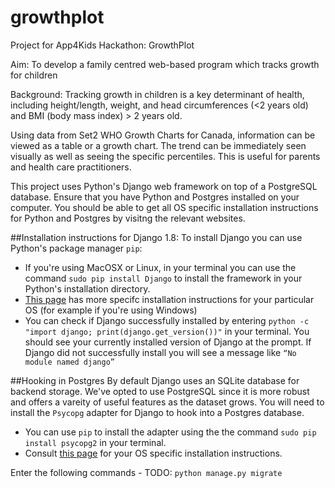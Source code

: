 # growthplot

Project for App4Kids Hackathon: GrowthPlot

Aim: To develop a family centred web-based program which tracks growth for children

Background: Tracking growth in children is a key determinant of health, including height/length, weight, and head circumferences (<2 years old) and BMI (body mass index) > 2 years old. 

Using data from Set2 WHO Growth Charts for Canada, information can be viewed as a table or a growth chart. The trend can be immediately seen visually as well as seeing the specific percentiles. This is useful for parents and health care practitioners.


This project uses Python's Django web framework on top of a PostgreSQL database. Ensure that you have Python and Postgres installed on your computer. You should be able to get all OS specific installation instructions for Python and Postgres by visitng the relevant websites.

##Installation instructions for Django 1.8:
To install Django you can use Python's package manager `pip`:
* If you're using MacOSX or Linux, in your terminal you can use the command `sudo pip install Django` to install the framework in your Python's installation directory.
* [This page](https://docs.djangoproject.com/en/1.8/topics/install/#installing-official-release) has more specifc installation instructions for your particular OS (for example if you're using Windows)
* You can check if Django successfully installed by entering `python -c "import django; print(django.get_version())"` in your terminal. You should see your currently installed version of Django at the prompt. If Django did not successfully install you will see a message like `“No module named django”`

##Hooking in Postgres
By default Django uses an SQLite database for backend storage. We've opted to use PostgreSQL since it is more robust and offers a vareity of useful features as the dataset grows. You will need to install the `Psycopg` adapter for Django to hook into a Postgres database.
* You can use `pip` to install the adapter using the the command `sudo pip install psycopg2` in your terminal.
* Consult [this page](http://initd.org/psycopg/docs/install.html) for your OS specific installation instructions.

Enter the following commands - TODO:
`python manage.py migrate`
